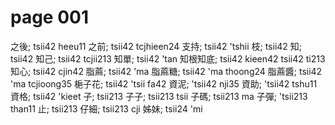 # page 001

之後; tsii42 heeu11
之前; tsii42 tcjhieen24
支持; tsii42 'tshii
枝; tsii42
知; tsii42
知己; tsii42 tcjii213
知單; tsii42 'tan
知根知底; tsii42 kieen42 tsii42 ti213
知心; tsii42 cjin42
脂蔴; tsii42 'ma
脂蔴糖; tsii42 'ma thoong24
脂蔴醬; tsii42 'ma tcjioong35
梔子花; tsii42 'tsii fa42
資泥; 'tsii42 nji35
資助; 'tsii42 tshu11
資格; tsii42 'kieet
子; tsii213
子子; tsii213 tsii
子碼; tsii213 ma
子彈; 'tsii213 than11
止; tsii213
仔細; tsii213 cji
姊妹; tsii24 'mi
